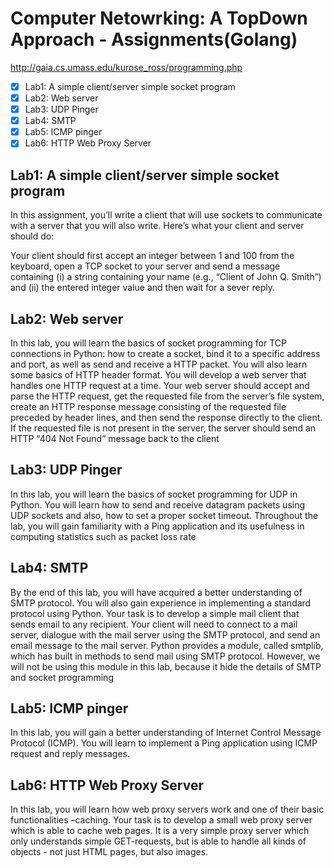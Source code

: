 # Computer Netowrking: A TopDown Approach - Assignments(Golang)

http://gaia.cs.umass.edu/kurose_ross/programming.php

- [x] Lab1: A simple client/server simple socket program
- [x] Lab2: Web server
- [x] Lab3: UDP	Pinger
- [x] Lab4: SMTP
- [x] Lab5: ICMP pinger
- [x] Lab6: HTTP Web Proxy Server

## Lab1: A simple client/server simple socket program
In this assignment, you’ll write a client that will use sockets to communicate with a server that you will also write.  Here’s what your client and server should do:

Your client should first accept an integer between 1 and 100 from the keyboard,  open a TCP socket to your server and send a message containing (i) a string containing your name (e.g., “Client of John Q. Smith”) and (ii) the entered integer value and then wait for a sever reply.

## Lab2: Web server
In this lab, you will learn the basics of socket programming for TCP connections in Python: how to create 
a socket, bind it to a specific address and port, as well as send and receive a HTTP packet. You will also 
learn some basics of HTTP header format.
You will develop a web server that handles one HTTP request at a time. Your web server should accept 
and parse the HTTP request, get the requested file from the server’s file system, create an HTTP response 
message consisting of the requested file preceded by header lines, and then send the response directly to 
the client. If the requested file is not present in the server, the server should send an HTTP “404 Not 
Found” message back to the client

## Lab3: UDP Pinger
In this lab, you will learn the basics of socket programming for UDP in Python. You will learn how to send and receive datagram packets using UDP sockets and also, how to set a proper socket timeout. 
Throughout the lab, you will gain familiarity with a Ping application and its usefulness in computing  statistics such as packet loss rate

## Lab4: SMTP
By the end of this lab, you will have acquired a better understanding of SMTP protocol. You will also 
gain experience in implementing a standard protocol using Python.
Your task is to develop a simple mail client that sends email to any recipient. Your client will need to 
connect to a mail server, dialogue with the mail server using the SMTP protocol, and send an email 
message to the mail server. Python provides a module, called smtplib, which has built in methods to send 
mail using SMTP protocol. However, we will not be using this module in this lab, because it hide the 
details of SMTP and socket programming

## Lab5: ICMP pinger
In this lab, you will gain a better understanding of Internet Control Message Protocol (ICMP). You will  learn to implement a Ping application using ICMP request and reply messages.

## Lab6: HTTP Web Proxy Server
In this lab, you will learn how web proxy servers work and one of their basic functionalities –caching. 
Your task is to develop a small web proxy server which is able to cache web pages. It is a very simple proxy server which only understands simple GET-requests, but is able to handle all kinds of objects -
not just HTML pages, but also images.